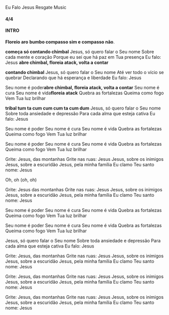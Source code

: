 Eu Falo Jesus
Resgate Music

#### 4/4

#### INTRO
**Floreio aro**
**bumbo compasso sim e compasso não**.

**começa só contando chimbal**
Jesus, só quero falar o Seu nome
Sobre cada mente e coração
Porque eu sei que há paz em Tua presença
Eu falo: Jesus **abre chimbal, floreia atack, volta a contar**

**contando chimbal**
Jesus, só quero falar o Seu nome
Até ver todo o vício se quebrar
Declarando que há esperança e liberdade
Eu falo: Jesus

Seu nome é poder**abre chimbal, floreia atack, volta a contar**
Seu nome é cura
Seu nome é vida**floreia atack**
Quebra as fortalezas 
Queima como fogo
Vem Tua luz brilhar

**tribal tum ta cum cum cum ta cum dum**
Jesus, só quero falar o Seu nome
Sobre toda ansiedade e depressão
Para cada alma que esteja cativa
Eu falo: Jesus

Seu nome é poder
Seu nome é cura
Seu nome é vida
Quebra as fortalezas
Queima como fogo
Vem Tua luz brilhar

Seu nome é poder
Seu nome é cura
Seu nome é vida
Quebra as fortalezas
Queima como fogo
Vem Tua luz brilhar

Grite: Jesus, das montanhas
Grite nas ruas: Jesus
Jesus, sobre os inimigos
Jesus, sobre a escuridão
Jesus, pela minha família
Eu clamo Teu santo nome: Jesus

Oh, oh (oh, oh)

Grite: Jesus das montanhas
Grite nas ruas: Jesus
Jesus, sobre os inimigos
Jesus, sobre a escuridão
Jesus, pela minha família
Eu clamo Teu santo nome: Jesus

Seu nome é poder
Seu nome é cura
Seu nome é vida
Quebra as fortalezas
Queima como fogo
Vem Tua luz brilhar

Seu nome é poder
Seu nome é cura
Seu nome é vida
Quebra as fortalezas
Queima como fogo
Vem Tua luz brilhar

Jesus, só quero falar o Seu nome
Sobre toda ansiedade e depressão
Para cada alma que esteja cativa
Eu falo: Jesus

Grite: Jesus, das montanhas
Grite nas ruas: Jesus
Jesus, sobre os inimigos
Jesus, sobre a escuridão
Jesus, pela minha família
Eu clamo Teu santo nome: Jesus

Grite: Jesus, das montanhas
Grite nas ruas: Jesus
Jesus, sobre os inimigos
Jesus, sobre a escuridão
Jesus, pela minha família
Eu clamo Teu santo nome: Jesus

Grite: Jesus, das montanhas
Grite nas ruas: Jesus
Jesus, sobre os inimigos
Jesus, sobre a escuridão
Jesus, pela minha família
Eu clamo Teu santo nome: Jesus